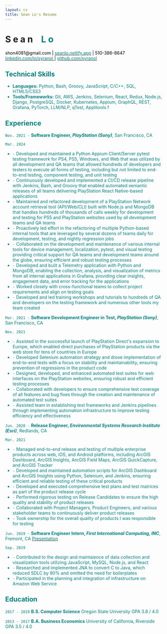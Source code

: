 ```yaml
--- 
layout: cv
title: Sean Lo's Resume
--- 
```


# S e a n     <span style="opacity:0;">_</span> <font color="teal">L o
          
<div id="webaddress">
  <a><font color="black"> shon4081@gmail.com <font color="black">| <a href="https://seanlo.netlify.app"><font color="teal"> seanlo.netlify.app</font></a> | </font>  510-386-8647 </font> </a>
</div>
  
<div id="webaddress">
  <a href="https://www.linkedin.com/in/syranol"><font color="teal">linkedin.com/in/syranol </font></a>
  <font color="black">|</font> <a href="https://github.com/syranol"><font color="teal">github.com/syranol</font></a> 
</div>

## Technical Skills  
- __Languages:__ Python, Bash, Groovy, JavaScript, C/C++, SQL, HTML5/CSS3
- __Tools/Frameworks:__ Git, AWS, Jenkins, Selenium, React, Redux, Node.js, Django, PostgreSQL, Docker, Kubernetes, Appium, GraphQL, REST, Grafana, PyTorch, LLM/NLP, qTest, Applitools
            f
## Experience  

`Nov. 2021 -`
__Software Engineer, *PlayStation (Sony)*__, San Francisco, CA 

`Mar. 2024` 

- `-` Developed and maintained a Python Appium Client/Server pytest testing framework for PS4, PS5, Windows, and Web that was utilized by all development and QA teams that allowed hundreds of developers and testers to execute all forms of testing, including but not limited to end-to-end testing, component testing, and unit testing
- `-` Continuously developed and implemented a CI/CD release pipeline with Jenkins, Bash, and Groovy that enabled automated semantic releases of all teams delivering PlayStation React Native-based applications
- `-` Maintained and refactored development of a PlayStation Network account retrieval tool (API/Web/CLI) built with Node.js and MongoDB that handles hundreds of thousands of calls weekly for development and testing for PS5 and PlayStation websites used by all development teams and QA teams
- `-` Proactively led effort in the refactoring of multiple Python-based internal tools that are leveraged by several dozens of teams daily for development, testing, and nightly regression jobs
- `-` Collaborated on the development and maintenance of various internal tools for device management, localization, pytest, and visual testing providing critical support for QA teams and development teams around the globe, ensuring efficient and robust testing processes
- `-` Developed and built a Telemetry application with Python and MongoDB, enabling the collection, analysis, and visualization of metrics from all internal applications in Grafana, providing clear insights, engagement data, and error tracking for the applications
- `-` Worked closely with cross-functional teams to collect project requirements and align on testing goals
- `-` Developed and led training workshops and tutorials to hundreds of QA and developers on the testing framework and numerous other tools my team created

`Mar. 2021 -`
__Software Development Engineer in Test, *PlayStation (Sony)*__, San Francisco, CA 

`Nov. 2021`
- `-` Assisted in the successful launch of PlayStation Direct's expansion to Europe, which enabled direct purchases of PlayStation products via the web store for tens of countries in Europe
- `-` Developed Selenium automation strategy and drove implementation of end-to-end tests with a focus on stability and maintainability, ensuring prevention of regressions in the product code
- `-` Designed, developed, and enhanced automated test suites for web interfaces on the PlayStation websites, ensuring robust and efficient testing processes
- `-` Collaborated with developers to ensure comprehensive test coverage of all features and bug fixes through the creation and maintenance of automated test suites
- `-` Assisted team in establishing test frameworks and Jenkins pipelines through implementing automation infrastructure to improve testing efficiency and effectiveness

`Jun. 2020 -` 
__Release Engineer, *Environmental Systems Research Institute (Esri)*__, Redlands, CA 

`Mar. 2021`
- `-` Managed end-to-end release and testing of multiple enterprise products across web, iOS, and Android platforms, including ArcGIS Dashboard, ArcGIS Insights, ArcGIS Field Maps, ArcGIS QuickCapture, and ArcGIS Tracker
- `-` Developed and maintained automation scripts for ArcGIS Dashboard and ArcGIS Insights using Python, Selenium, and Jenkins, ensuring efficient and reliable testing of these critical products
- `-` Developed and executed comprehensive test plans and test matrices as part of the product release cycle
- `-` Performed rigorous testing on Release Candidates to ensure the high quality and stability of product releases
- `-` Collaborated with Project Managers, Product Engineers, and various stakeholder teams to continuously deliver product releases 
- `-` Took ownership for the overall quality of products I was responsible for testing

`Jun. 2019 -`
__Software Engineer Intern, *First International Computing, INC*__, Fremont, CA <a href="https://www.linkedin.com/in/syranol/overlay/1583300266405/single-media-viewer/?type=DOCUMENT&profileId=ACoAABPldJ0BFSjGL3EC_DYMnNJCZ6ongKLGV8o](https://www.linkedin.com/in/syranol/overlay/1583300266405/single-media-viewer?type=DOCUMENT&profileId=ACoAABPldJ0BFSjGL3EC_DYMnNJCZ6ongKLGV8o&lipi=urn%3Ali%3Apage%3Ad_flagship3_profile_view_base%3Bx6lRpc6VRv6h80zWrUTwyw%3D%3D](https://www.linkedin.com/in/syranol/overlay/1583300266405/single-media-viewer?type=DOCUMENT&profileId=ACoAABPldJ0BFSjGL3EC_DYMnNJCZ6ongKLGV8o&lipi=urn%3Ali%3Apage%3Ad_flagship3_profile_view_base%3BKydn0%2FLdQY6Ut2HiDrOFtw%3D%3D"> <font color="teal"> Presentation </font> </a>

`Sep. 2019` 
- `-` Contributed to the design and maintaience of data collection and visualization tools utilizing JavaScript, MySQL, Node.js, and React
- `-` Researched and implemented JNA to convert C to Java, which reduced SDLC by 80% and omitted the need for boilerplates
- `-` Participated in the planning and integration of infrastructure on Amazon Web Service

## Education

`2017 - 2019` 
__B.S. Computer Science__   Oregon State University          GPA 3.8 / 4.0

`2013 - 2017`
__B.A. Business Economics__   University of California, Riverside          GPA 3.5 / 4.0
